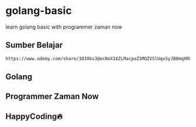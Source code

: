 # golang-basic
learn golang basic with programmer zaman now

## Sumber Belajar
```sh
https://www.udemy.com/share/103Xbs3@ecNxX16ZLMacpaZ1MQZVSlUqxSyJB8mqXRUBmWfXt1-gepSMfwjJFSHVwIPG-BWYEw==/
```

## Golang
## Programmer Zaman Now
## HappyCoding🔥
